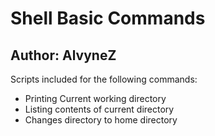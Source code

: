 # Shell Basic Commands
## Author: AlvyneZ
Scripts included for the following commands:  
- Printing Current working directory
- Listing contents of current directory
- Changes directory to home directory
